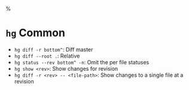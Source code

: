 %

# `hg` Common

- `hg diff -r bottom^`: Diff master
- `hg diff --root .`: Relative
- `hg status --rev bottom^ -n`: Omit the per file statuses
- `hg show <rev>`: Show changes for revision
- `hg diff -r <rev> -- <file-path>`: Show changes to a single file at a revision
